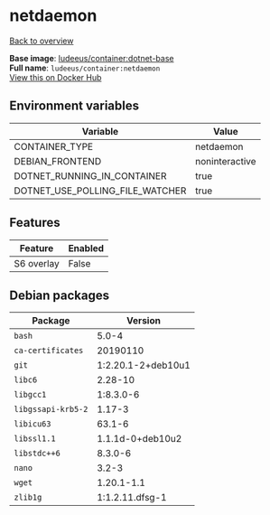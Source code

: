 # netdaemon

[Back to overview](../index.md)

**Base image**: [ludeeus/container:dotnet-base](./dotnet-base)  
**Full name**: `ludeeus/container:netdaemon`  
[View this on Docker Hub](https://hub.docker.com/r/ludeeus/container/tags?page=1&name=netdaemon)

## Environment variables

Variable | Value 
-- | --
CONTAINER_TYPE | netdaemon
DEBIAN_FRONTEND | noninteractive
DOTNET_RUNNING_IN_CONTAINER | true
DOTNET_USE_POLLING_FILE_WATCHER | true

## Features

Feature | Enabled 
-- | --
S6 overlay | False

## Debian packages

Package | Version 
-- | --
`bash` | 5.0-4
`ca-certificates` | 20190110
`git` | 1:2.20.1-2+deb10u1
`libc6` | 2.28-10
`libgcc1` | 1:8.3.0-6
`libgssapi-krb5-2` | 1.17-3
`libicu63` | 63.1-6
`libssl1.1` | 1.1.1d-0+deb10u2
`libstdc++6` | 8.3.0-6
`nano` | 3.2-3
`wget` | 1.20.1-1.1
`zlib1g` | 1:1.2.11.dfsg-1
